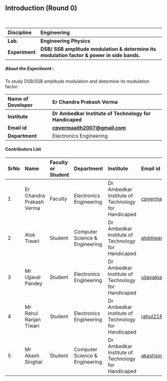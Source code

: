 ## Introduction (Round 0)

<br>

<b>Discipline | <b>Engineering
:--|:--|
<b> Lab. | <b> Engineering Physics
<b> Experiment|     <b> DSB/ SSB amplitude modulation & determine its modulation factor & power in side bands.



<h5> About the Experiment : </h5>
To study DSB/SSB amplitude modulation and determine its modulation factor.

<b>Name of Developer | <b> Er Chandra Prakash Verma
:--|:--|
<b> Institute | <b> Dr Ambedkar Institute of Technology for Handicaped
<b> Email id|     <b> cpvermaaith2007@gmail.com
<b> Department | Electronics Engineering

#### Contributors List

SrNo | Name | Faculty or Student | Department| Institute | Email id
:--|:--|:--|:--|:--|:--|
1 |  Er Chandra Prakash Verma | Faculty |Electronics Engineering |  Dr Ambedkar Institute of Technology for Handicaped |cpvermaaith2007@gmail.com 
2 | Alok Tiwari| Student | Computer Science & Engineering | Dr Ambedkar Institute of Technology for Handicaped |aloktiwari123yoyo@gmail.com
3 | Mr Ujjaval Pandey | Student |  Electronics Engineering | Dr Ambedkar Institute of Technology for Handicaped |ujjavalpandey0@gmail.com
4 | Mr Rahul Ranjan Tiwari  | Student |   Electronics Engineering | Dr Ambedkar Institute of Technology for Handicaped |rahul2187679@gmail.com
5 | Mr Akash Singhal  | Student |  Computer Science & Engineering | Dr Ambedkar Institute of Technology for Handicaped |akashsinghal5880@gmail.com


<br>

